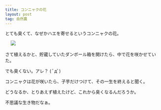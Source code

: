 ```yaml
---
title: コンニャクの花
layout: post
tag: 自然農
---
```

とても臭くて、なぜかハエを寄せるというコンニャクの花。

　
![](https://kobapan.com/f/18115625938_12d4e4925e.jpg)

さて植えるかと、貯蔵していたダンボール箱を開けたら、中で花を咲かせていた。

でも臭くない。アレ？ ( ﾟдﾟ)

コンニャクは花が咲いたら、子芋だけつけて、その一生を終えると聞く。

どうなるか、とりあえず植えたけど、これから臭くなるんだろうか。

不思議な生き物だなぁ。
